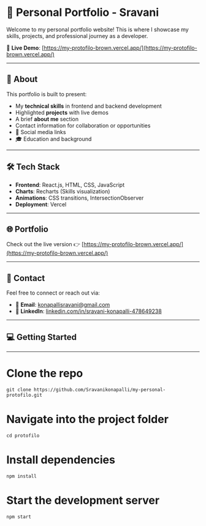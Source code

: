 # 💼 Personal Portfolio - Sravani

Welcome to my personal portfolio website! This is where I showcase my skills, projects, and professional journey as a developer.

:link: **Live Demo**: [https://my-protofilo-brown.vercel.app/](https://my-protofilo-brown.vercel.app/)

---

## :bust_in_silhouette: About

This portfolio is built to present:

- My **technical skills** in frontend and backend development
- Highlighted **projects** with live demos
- A brief **about me** section
- Contact information for collaboration or opportunities
- :speech_balloon: Social media links
- :mortar_board: Education and background

---

## :hammer_and_wrench: Tech Stack

- **Frontend**: React.js, HTML, CSS, JavaScript  
- **Charts**: Recharts (Skills visualization)  
- **Animations**: CSS transitions, IntersectionObserver  
- **Deployment**: Vercel  

---

## :globe_with_meridians: Portfolio

Check out the live version 👉 [https://my-protofilo-brown.vercel.app/](https://my-protofilo-brown.vercel.app/)

---

## :e-mail: Contact

Feel free to connect or reach out via:

- :email: **Email**: konapallisravani@gmail.com  
- :briefcase: **LinkedIn**: [linkedin.com/in/sravani-konapalli-478649238](https://www.linkedin.com/in/sravani-konapalli-478649238)

---

## :computer: Getting Started

---
# Clone the repo
```
git clone https://github.com/Sravanikonapalli/my-personal-protofilo.git
```

# Navigate into the project folder
```
cd protofilo
```
# Install dependencies
```
npm install
```

# Start the development server
```
npm start
```